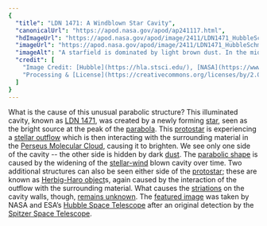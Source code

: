 ```yaml
---
{
  "title": "LDN 1471: A Windblown Star Cavity",
  "canonicalUrl": "https://apod.nasa.gov/apod/ap241117.html",
  "hdImageUrl": "https://apod.nasa.gov/apod/image/2411/LDN1471_HubbleSchmidt_1024.jpg",
  "imageUrl": "https://apod.nasa.gov/apod/image/2411/LDN1471_HubbleSchmidt_960.jpg",
  "imageAlt": "A starfield is dominated by light brown dust. In the middle is a parabolic gas cloud opening toward the lower right. A bright star is near the center at the apex of the parabolic gas cloud. Please see the explanation for more detailed information.",
  "credit": [
    "Image Credit: [Hubble](https://hla.stsci.edu/), [NASA](https://www.nasa.gov/), [ESA](https://www.esa.int/)",
    "Processing & [License](https://creativecommons.org/licenses/by/2.0/): [Judy Schmidt](https://geckzilla.com/)"
  ]
}
---
```


What is the cause of this unusual parabolic structure? This illuminated cavity, known as [LDN 1471](https://heasarc.gsfc.nasa.gov/W3Browse/nebula-catalog/ldn.html), was created by a newly forming [star](https://science.nasa.gov/universe/stars/), seen as the bright source at the peak of the [parabola](https://en.wikipedia.org/wiki/Parabola). This [protostar](https://en.wikipedia.org/wiki/Protostar) is experiencing a [stellar outflow](https://www.annualreviews.org/doi/abs/10.1146/annurev-astro-081915-023341) which is then interacting with the surrounding material in the [Perseus Molecular Cloud](https://en.wikipedia.org/wiki/Perseus_molecular_cloud), causing it to brighten. We see only one side of the cavity -- the other side is hidden by dark [dust](https://coolcosmos.ipac.caltech.edu/images/173). The [parabolic shape](https://www.mathwarehouse.com/quadratic/parabola/interactive-parabola.php) is caused by the widening of the [stellar-wind](https://apod.nasa.gov/apod/ap200308.html) blown cavity over time. Two additional structures can also be seen either side of the [protostar](https://apod.nasa.gov/apod/ap130904.html); these are known as [Herbig-Haro object](https://en.wikipedia.org/wiki/Herbig%E2%80%93Haro_object)s, again caused by the interaction of the outflow with the surrounding material. What causes the [striations](https://en.wiktionary.org/wiki/striation#/media/File:Striation_II_\(3770181363\).jpg) on the cavity walls, though, [remains unknown](https://static01.nyt.com/images/2019/05/19/world/17grumpycat-1/17grumpycat-1-videoSixteenByNine3000.jpg). The [featured image](https://www.flickr.com/photos/geckzilla/48507562636/in/dateposted/) was taken by NASA and ESA’s [Hubble Space Telescope](https://science.nasa.gov/mission/hubble) after an original detection by the [Spitzer Space Telescope](https://science.nasa.gov/mission/spitzer/).
